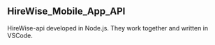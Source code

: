 <h2>HireWise_Mobile_App_API</h2>
HireWise-api developed in Node.js. They work together and written in VSCode.
